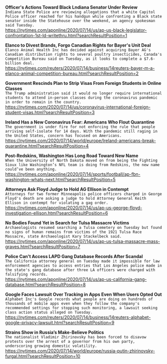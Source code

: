 **Officer's Actions Toward Black Lndiana Senator Under Review**\
`Indiana State Police are reviewing allegations that a white Capitol Police officer reached for his handgun while confronting a Black state senator inside the Statehouse over the weekend, an agency spokesman said Tuesday.`\
https://nytimes.com/aponline/2020/07/14/us/ap-us-black-legislator-confrontation-1st-ld-writethru.html?searchResultPosition=1

**Elanco to Divest Brands, Forgo Canadian Rights for Bayer's Unit Deal**\
`Elanco Animal Health Inc has decided against acquiring Bayer AG's Canadian distribution rights to several poultry insecticides, Canada's Competition Bureau said on Tuesday, as it looks to complete a $7.6-billion deal.`\
https://nytimes.com/reuters/2020/07/14/business/14reuters-bayer-m-a-elanco-animal-competition-bureau.html?searchResultPosition=2

**Government Rescinds Plan to Strip Visas From Foreign Students in Online Classes**\
`The Trump administration said it would no longer require international students to attend in-person classes during the coronavirus pandemic in order to remain in the country.`\
https://nytimes.com/2020/07/14/us/coronavirus-international-foreign-student-visas.html?searchResultPosition=3

**Ireland Has a New Coronavirus Fear: Americans Who Flout Quarantine**\
`The government is under fire for not enforcing the rule that people arriving self-isolate for 14 days. With the pandemic still raging in the United States, concern has focused on Americans.`\
https://nytimes.com/2020/07/14/world/europe/Ireland-americans-break-quarantine.html?searchResultPosition=4

**Post-Redskins, Washington Has Long Road Toward New Name**\
`When the University of North Dakota moved on from being the Fighting Sioux like Washington’s NFL team is doing from Redskins, the new name could’ve been anything.`\
https://nytimes.com/aponline/2020/07/14/sports/football/ap-fbn-washington-whats-next.html?searchResultPosition=5

**Attorneys Ask Floyd Judge to Hold AG Ellison in Contempt**\
`Attorneys for two former Minneapolis police officers charged in George Floyd's death are asking a judge to hold Attorney General Keith Ellison in contempt for violating a gag order.`\
https://nytimes.com/aponline/2020/07/14/us/ap-us-george-floyd-investigation-ellison.html?searchResultPosition=6

**No Bodies Found Yet in Search for Tulsa Massacre Victims**\
`Archaeologists resumed searching a Tulsa cemetery on Tuesday but found no signs of human remains from victims of the 1921 Tulsa Race Massacre, state Archaeologist Kary Stackelbeck said.`\
https://nytimes.com/aponline/2020/07/14/us/ap-us-tulsa-massacre-mass-graves.html?searchResultPosition=7

**Police Can't Access LAPD Gang Database Records After Scandal**\
`The California attorney general on Tuesday made it impossible for law enforcement agencies to access entries that Los Angeles police made in the state's gang database after three LA officers were charged with falsifying records.`\
https://nytimes.com/aponline/2020/07/14/us/ap-us-california-gang-database.html?searchResultPosition=8

**Google Faces Lawsuit Over Tracking in Apps Even When Users Opted Out**\
`Alphabet Inc's Google records what people are doing on hundreds of thousands of mobile apps even when they follow the company's recommended settings for stopping such monitoring, a lawsuit seeking class action status alleged on Tuesday.`\
https://nytimes.com/reuters/2020/07/14/business/14reuters-alphabet-google-privacy-lawsuit.html?searchResultPosition=9

**Strains Show in Russia’s Make-Believe Politics**\
`The nationalist Vladimir Zhirinovsky has been forced to disavow protests over the arrest of a governor from his own party, underscoring growing domestic volatility.`\
https://nytimes.com/2020/07/14/world/europe/russia-putin-zhirinovsky-furgal.html?searchResultPosition=10

